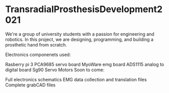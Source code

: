 # TransradialProsthesisDevelopment2021
 We're a group of university students with a passion for engineering and robotics. In this project, we are designing, programming, and building a prosthetic hand from scratch.

Electronics componenets used:

Rasberry pi 3
PCA9685 servo board
MyoWare emg board
ADS1115 analog to digital board
Sg90 Servo Motors
Soon to come:

Full electronics schematics
EMG data collection and translation files
Complete grabCAD files
